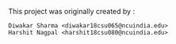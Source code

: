 This project was originally created by :

	Diwakar Sharma <diwakar18csu065@ncuindia.edu>
	Harshit Nagpal <harshit18csu080@ncuindia.edu>